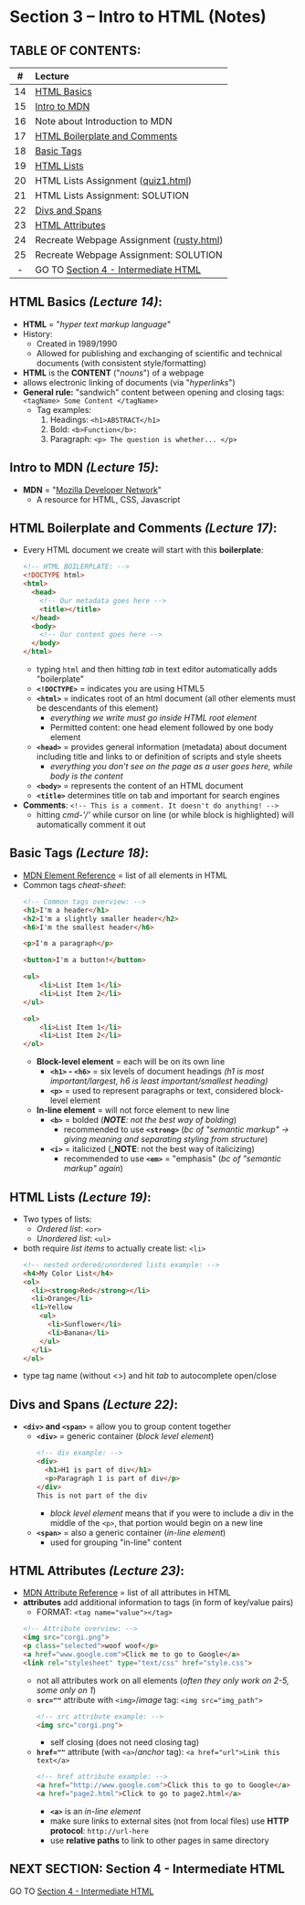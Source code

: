 # Section 3 – Intro to HTML (Notes)

## TABLE OF CONTENTS:
| # | Lecture |
| :------: | :---------------------------------------- |
| 14 | [HTML Basics](#html-basics-lecture-14)   |
| 15 | [Intro to MDN](#intro-to-mdn-lecture-15) |
| 16 | Note about Introduction to MDN |
| 17 | [HTML Boilerplate and Comments](#html-boilerplate-and-comments-lecture-17) |
| 18 | [Basic Tags](#basic-tags-lecture-18) |
| 19 | [HTML Lists](#html-lists-lecture-19) |
| 20 | HTML Lists Assignment ([quiz1.html](/Sec3_IntroToHTML/quiz1.html)) |
| 21 | HTML Lists Assignment: SOLUTION |
| 22 | [Divs and Spans](#divs-and-spans-lecture-22) |
| 23 | [HTML Attributes](#html-attributes-lecture-23) |
| 24 | Recreate Webpage Assignment ([rusty.html](/Sec3_IntroToHTML/rusty.html)) |
| 25 | Recreate Webpage Assignment: SOLUTION |
| - | GO TO [Section 4 - Intermediate HTML](/Sec4_IntermediateHTML/README.md) |

## HTML Basics _(Lecture 14)_:
- **HTML** = "_hyper text markup language_"
- History:
  - Created in 1989/1990
  - Allowed for publishing and exchanging of scientific and technical documents (with consistent style/formatting)
- **HTML** is the **CONTENT** ("_nouns_") of a webpage
- allows electronic linking of documents (via "_hyperlinks_")
- **General rule:** "sandwich" content between opening and closing tags: `<tagName> Some Content </tagName>`
  - Tag examples:
      1) Headings: `<h1>ABSTRACT</h1>`
      2) Bold: `<b>Function</b>:`
      3) Paragraph: `<p> The question is whether... </p>`

## Intro to MDN _(Lecture 15)_:
- **MDN** = "[Mozilla Developer Network](https://developer.mozilla.org/)"
  - A resource for HTML, CSS, Javascript

## HTML Boilerplate and Comments _(Lecture 17)_:
- Every HTML document we create will start with this **boilerplate**:
  ```HTML
  <!-- HTML BOILERPLATE: -->
  <!DOCTYPE html>
  <html>
    <head>
      <!-- Our metadata goes here -->
      <title></title>
    </head>
    <body>
      <!-- Our content goes here -->
    </body>
  </html>
  ```
  - typing `html` and then hitting _tab_ in text editor automatically adds "boilerplate"
  - **`<!DOCTYPE>`** = indicates you are using HTML5
  - **`<html>`** = indicates root of an html document (all other elements must be descendants of this element)
    - _everything we write must go inside HTML root element_
    - Permitted content: one head element followed by one body element
  - **`<head>`** = provides general information (metadata) about document including title and links to or definition of scripts and style sheets
    - _everything you don't see on the page as a user goes here, while body is the content_
  - **`<body>`** = represents the content of an HTML document
  - **`<title>`** determines title on tab and important for search engines
- **Comments**: `<!-- This is a comment. It doesn't do anything! -->`
   - hitting _cmd-'/'_ while cursor on line (or while block is highlighted) will automatically comment it out

## Basic Tags _(Lecture 18)_:
- [MDN Element Reference](https://developer.mozilla.org/en-US/docs/Web/HTML/Element) = list of all elements in HTML
- Common tags _cheat-sheet_:
  ```HTML
  <!-- Common tags overview: -->
  <h1>I'm a header</h1>
  <h2>I'm a slightly smaller header</h2>
  <h6>I'm the smallest header</h6>

  <p>I'm a paragraph</p>

  <button>I'm a button!</button>

  <ul>
      <li>List Item 1</li>
      <li>List Item 2</li>
  </ul>

  <ol>
      <li>List Item 1</li>
      <li>List Item 2</li>
  </ol>
  ```
    - **Block-level element** = each will be on its own line  
      - **`<h1>` - `<h6>`** = six levels of document headings _(h1 is most important/largest, h6 is least important/smallest heading)_  
      - **`<p>`** = used to represent paragraphs or text, considered block-level element
    - **In-line element** = will not force element to new line  
      - **`<b>`** = bolded (_**NOTE**: not the best way of bolding_)
        - recommended to use **`<strong>`** (_bc of "semantic markup" -> giving meaning and separating styling from structure_)  
      - **`<i>`** = italicized (_**NOTE**: not the best way of italicizing)
        - recommended to use **`<em>`** = "emphasis" (_bc of "semantic markup" again_)

## HTML Lists _(Lecture 19)_:
- Two types of lists:
  - *Ordered list*: `<or>`
  - *Unordered list*: `<ul>`
- both require *list items* to actually create list: `<li>`
  ```HTML  
  <!-- nested ordered/unordered lists example: -->
  <h4>My Color List</h4>
  <ol>
    <li><strong>Red</strong></li>
    <li>Orange</li>
    <li>Yellow
      <ul>
        <li>Sunflower</li>
        <li>Banana</li>
      </ul>
    </li>
  </ol>
  ```
- type tag name (without <>) and hit _tab_ to autocomplete open/close

## Divs and Spans _(Lecture 22)_:
- **`<div>` and `<span>`** = allow you to group content together
  - **`<div>`** = generic container (_block level element_)
    ```HTML
    <!-- div example: -->
    <div>
      <h1>H1 is part of div</h1>
      <p>Paragraph 1 is part of div</p>
    </div>
    This is not part of the div
    ```
    - _block level element_ means that if you were to include a div in the middle of the `<p>`, that portion would begin on a new line
  - **`<span>`** = also a generic container (_in-line element_)
      - used for grouping "in-line" content

## HTML Attributes _(Lecture 23)_:
- [MDN Attribute Reference](https://developer.mozilla.org/en-US/docs/Web/HTML/Attributes) = list of all attributes in HTML
- **attributes** add additional information to tags (in form of key/value pairs)
  - FORMAT: `<tag name="value"></tag>`
  ```HTML
  <!-- Attribute overview: -->
  <img src="corgi.png">
  <p class="selected">woof woof</p>
  <a href="www.google.com">Click me to go to Google</a>
  <link rel="stylesheet" type="text/css" href="style.css">
  ```
  - not all attributes work on all elements (_often they only work on 2-5, some only on 1_)
  - **`src=""`** attribute with `<img>`/_image_ tag: `<img src="img_path">`
    ```HTML
    <!-- src attribute example: -->
    <img src="corgi.png">
    ```
    - self closing (does not need closing tag)
  - **`href=""`** attribute (with `<a>`/_anchor_ tag): `<a href="url">Link this text</a>`
    ```HTML
    <!-- href attribute example: -->
    <a href="http://www.google.com">Click this to go to Google</a>
    <a href="page2.html">Click to go to page2.html</a>
    ```
    - **`<a>`** is an _in-line element_
    - make sure links to external sites (not from local files) use **HTTP protocol**: `http://url-here`
    - use **relative paths** to link to other pages in same directory

## NEXT SECTION: Section 4 - Intermediate HTML
GO TO [Section 4 - Intermediate HTML](/Sec4_IntermediateHTML/README.md)

